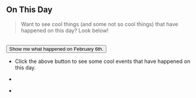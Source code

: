 ## On This Day
> Want to see cool things (and some not so cool things) that have happened on this day? Look below!


<br/>
<button name="button" onclick="getQuotes()" >Show me what happened on February 6th.</button>

<br/>

- <p class="news2_style" id="tips1">Click the above button to see some cool events that have happened on this day.</p>
- <p class="news2_style" id="tips2"></p>
- <p  class="news2_style" id="tips3"></p>


<script>
var healthArray = [
"1932: First Olympic Dog sled race takes place in New York",
"1935: Monopoly goes on sale for the first time",
"1948: Cricket legend Donald Bradman retires hurt in his last innings for the Australian National Team.",
"1911: Rolls-Royce Mascot Chosen",
"1952: King George VI Dies",
"1971: Alan Shepard becomes the first man to hit a golf ball on the Moon. He hid this in his space suit!",
"1943: Frank Sinatra made his singing debut with 'Your Hit Parade'.",
"1958: 8 Man United players died in a British European Airways flight crash from Munich Airport.",
"2003: The infamous Michael Jackson interview 'Living with Michael Jackson' aired on ABC.",
"2007: DoS attack slams the Internet and lasts for 2.5 hours.",	
"1959: The first microchip is patented",
"1952: Elizabeth II becomes the Queen of the United Kingdom",
"1895: Legendary baseball player Babe Ruth was born",
"1911: 40th President of the United States Ronald Reagan was born",
"1945: Popular Jamaican singer and songwriter Bob Marley was born",
];
								       
// this function is called upon button click
function getQuotes() {
	var time = new Date().getMilliseconds(); //get current time
	var arrayIndex = time % 15; // get the array index value < 15
	document.getElementById("tips1").innerHTML = healthArray[arrayIndex++]; // replace the p element news 
	if (arrayIndex == 15) {
	    arrayIndex = 0
	} 
	document.getElementById("tips2").innerHTML = healthArray[arrayIndex++]; // replace the p element news 
        if (arrayIndex == 15) {
	    arrayIndex = 0
	} 								      								      
	document.getElementById("tips3").innerHTML = healthArray[arrayIndex++]; // replace the p element news 
        if (arrayIndex == 15) {
	    arrayIndex = 0
	} 								      								      
      	document.getElementById("tips4").innerHTML = healthArray[arrayIndex++]; // replace the p element news 
        if (arrayIndex == 15) {
	    arrayIndex = 0
	} 								      								      
	document.getElementById("tips5").innerHTML = healthArray[arrayIndex++]; // replace the p element news 

}
								      				      
</script>